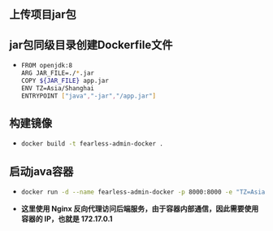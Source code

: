## 上传项目jar包

## jar包同级目录创建Dockerfile文件

* ```bash
  FROM openjdk:8
  ARG JAR_FILE=./*.jar
  COPY ${JAR_FILE} app.jar
  ENV TZ=Asia/Shanghai
  ENTRYPOINT ["java","-jar","/app.jar"]
  ```

## 构建镜像

* ```bash
  docker build -t fearless-admin-docker .
  ```

## 启动java容器

* ```bash
  docker run -d --name fearless-admin-docker -p 8000:8000 -e "TZ=Asia/Shanghai" -e DB_HOST=172.17.0.1 -e DB_PWD=mysql -e REDIS_HOST=172.17.0.1 -e REDIS_PWD=redis -v /home/docker/project/fearless-admin/data/:/home/lijin/project/fearless-admin/ -v /home/docker/project/fearless-admin/log/:/log/ fearless-admin-docker
  ```

* **这里使用 Nginx 反向代理访问后端服务，由于容器内部通信，因此需要使用容器的 IP，也就是 172.17.0.1**